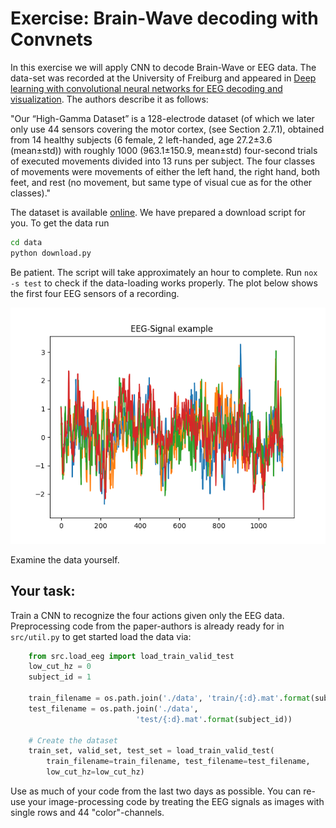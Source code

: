 # Exercise: Brain-Wave decoding with Convnets
In this exercise we will apply CNN to decode Brain-Wave or EEG data.
The data-set was recorded at the University of Freiburg and appeared in [Deep learning with convolutional neural networks for EEG decoding and visualization](https://onlinelibrary.wiley.com/doi/10.1002/hbm.23730).
The authors describe it as follows:

"Our “High-Gamma Dataset” is a 128-electrode dataset (of which we later only use 44 sensors covering the
motor cortex, (see Section 2.7.1), obtained from 14 healthy subjects (6 female, 2 left-handed, age 27.2±3.6
(mean±std)) with roughly 1000 (963.1±150.9, mean±std) four-second trials of executed movements divided
into 13 runs per subject. The four classes of movements were movements of either the left hand, the right
hand, both feet, and rest (no movement, but same type of visual cue as for the other classes)."

The dataset is available [online](https://gin.g-node.org/robintibor/high-gamma-dataset). We have prepared a download script for you.
To get the data run
```bash
cd data
python download.py
```
Be patient. The script will take approximately an hour to complete.
Run `nox -s test` to check if the data-loading works properly.
The plot below shows the first four EEG sensors of a recording.

![EEG-signal example](./figures/eeg-signal-example.png)

Examine the data yourself.

## Your task:
Train a CNN to recognize the four actions given only the EEG data.
Preprocessing code from the paper-authors is already ready for in `src/util.py` to get started load the data via:
```python
    from src.load_eeg import load_train_valid_test
    low_cut_hz = 0
    subject_id = 1

    train_filename = os.path.join('./data', 'train/{:d}.mat'.format(subject_id))
    test_filename = os.path.join('./data',
                            'test/{:d}.mat'.format(subject_id))

    # Create the dataset
    train_set, valid_set, test_set = load_train_valid_test(
        train_filename=train_filename, test_filename=test_filename,
        low_cut_hz=low_cut_hz)

```

Use as much of your code from the last two days as possible. You can re-use your image-processing code by treating the EEG signals as images with single rows and 44 "color"-channels.


